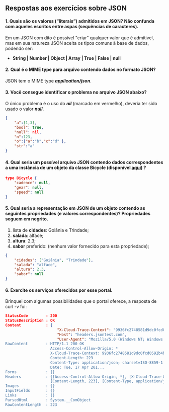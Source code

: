 ## Respostas aos exercícios sobre JSON

#### 1. Quais são os valores (“literais”) admitidos em JSON? Não confunda com aqueles escritos entre aspas (sequências de caracteres).
Em um JSON com dito é possível "criar" qualquer valor que é admitivel, mas em sua natureza JSON aceita os tipos comuns à base de dados, podendo ser:
- **String  |  Number  | Object | Array | True | False | null**


#### 2. Qual é o MIME type para arquivo contendo dados no formato JSON?
JSON tem o MIME type ***application/json***.  


#### 3. Você consegue identificar o problema no arquivo JSON abaixo?
O único problema é o uso do ***nil*** (marcado em vermelho), deveria ter sido usado o valor ***null***.

```json
{
    "a":[1,3], 
    "bool": true,
    "null": nil,
    "n":123,
    "o":{"a":"b","c":"d" },
    "str":"a"
}
```


#### 4. Qual seria um possível arquivo JSON contendo dados correspondentes a uma instância de um objeto da classe Bicycle (disponível [aqui](https://docs.oracle.com/javase/tutorial/java/javaOO/classes.html)) ?

```json
type Bicycle {
    "cadence": null, 
    "gear": null,
    "speed": null
}
```


#### 5. Qual seria a representação em JSON de um objeto contendo as seguintes propriedades (e valores correspondentes)? Propriedades seguem em negrito.
1. lista de **cidades**: Goiânia e Trindade;  
1. **salada**: alface;
1. **altura**: 2,3;
1. **sabor** preferido: (nenhum valor fornecido para esta propriedade);

```json
{
    "cidades": ["Goiânia", "Trindade"], 
    "salada": "alface",
    "altura": 2.3,
    "sabor": null
}
```
    
#### 6.  Exercite os serviços oferecidos por esse portal.
Brinquei com algumas possibilidades que o portal oferece, a resposta de curl -v foi:
```json
StatusCode        : 200
StatusDescription : OK
Content           : {
                       "X-Cloud-Trace-Context": "9936fc2748581d9dc0fcd0592b4bc5e1/3511275235519081753",
                       "Host": "headers.jsontest.com",
                       "User-Agent": "Mozilla/5.0 (Windows NT; Windows NT 10.0; pt-BR) WindowsPower...
RawContent        : HTTP/1.1 200 OK
                    Access-Control-Allow-Origin: *
                    X-Cloud-Trace-Context: 9936fc2748581d9dc0fcd0592b4bc5e1
                    Content-Length: 223
                    Content-Type: application/json; charset=ISO-8859-1
                    Date: Tue, 17 Apr 201...
Forms             : {}
Headers           : {[Access-Control-Allow-Origin, *], [X-Cloud-Trace-Context, 9936fc2748581d9dc0fcd0592b4bc5e1],
                    [Content-Length, 223], [Content-Type, application/json; charset=ISO-8859-1]...}
Images            : {}
InputFields       : {}
Links             : {}
ParsedHtml        : System.__ComObject
RawContentLength  : 223
```

